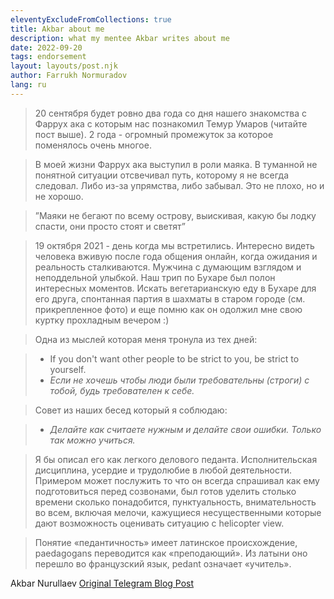 ```yaml
---
eleventyExcludeFromCollections: true
title: Akbar about me
description: what my mentee Akbar writes about me
date: 2022-09-20
tags: endorsement
layout: layouts/post.njk
author: Farrukh Normuradov
lang: ru
---
```


> 20 сентября будет ровно два года со дня нашего знакомства с Фаррух ака с которым нас познакомил Темур Умаров (читайте пост выше). 2 года - огромный промежуток за которое поменялось очень многое.

> В моей жизни Фаррух ака выступил в роли маяка. В туманной не понятной ситуации отсвечивал путь, которому я не всегда следовал. Либо из-за упрямства, либо забывал. Это не плохо, но и не хорошо.

> ”Маяки не бегают по всему острову, выискивая, какую бы лодку спасти, они просто стоят и светят”

> 19 октября 2021 - день когда мы встретились. Интересно видеть человека вживую после года общения онлайн, когда ожидания и реальность сталкиваются. Мужчина с думающим взглядом и неподдельной улыбкой. Наш трип по Бухаре был полон интересных моментов. Искать вегетарианскую еду в Бухаре для его друга, спонтанная партия в шахматы в старом городе (см. прикрепленное фото) и еще помню как он одолжил мне свою куртку прохладным вечером :)

> Одна из мыслей которая меня тронула из тех дней:

> - If you don't want other people to be strict to you, be strict to yourself.
> - _Если не хочешь чтобы люди были требовательны (строги) с тобой, будь требователен к себе._

> Совет из наших бесед который я соблюдаю:

> - _Делайте как считаете нужным и делайте свои ошибки. Только так можно учиться._

> Я бы описал его как легкого делового педанта. Исполнительская дисциплина, усердие и трудолюбие в любой деятельности. Примером может послужить то что он всегда спрашивал как ему подготовиться перед созвонами, был готов уделить столько времени сколько понадобится, пунктуальность, внимательность во всем, включая мелочи, кажущиеся несущественными которые дают возможность оценивать ситуацию с helicopter view.

> Понятие «педантичность» имеет латинское происхождение, paedagogans переводится как «преподающий». Из латыни оно перешло во французский язык, pedant означает «учитель».

Akbar Nurullaev [Original Telegram Blog Post](https://t.me/akbars_live_journal/27)
